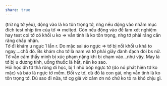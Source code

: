 ```yaml
---
share: true
---
```

(trừ ng tớ yêu), động vào là ko tôn trọng tớ, nhg nếu động vào nhằm mục đích test nhịp tim của tớ => melted. Còn nếu động vào để làm xét nghiệm hay test coi tớ có khối u ko => vẫn tính là ko tôn trọng, nhg tớ phải ráng cắn răng chấp nhận.  
Tớ đi khám u ngực 1 lần r. Do mặc sai áo ngực => tớ bị nổi khối u khá to ngay....chỗ đó. Bs khám cho tớ là nam và tớ phải giãy đành đạch đòi bs nữ. Tớ vẫn cảm thấy mình bị xúc phạm nặng khi bị chạm vào...như vậy. May là tớ bị u dương tính, uống thuốc là hết, nên ko sao.  
Hồi học dh tớ thả rông đi học, bị 1 nhỏ bóp ngực tớ (do nó phát hiện tớ ko mặc) và bảo là ngực tớ mềm. Đối vz tớ, dù đó là con gái, nhg vẫn tính là ko tôn trọng tớ. Dù sao đi nữa, tớ cg giả vờ cảm ơn nó chứ ko tỏ ra khó chịu gì.